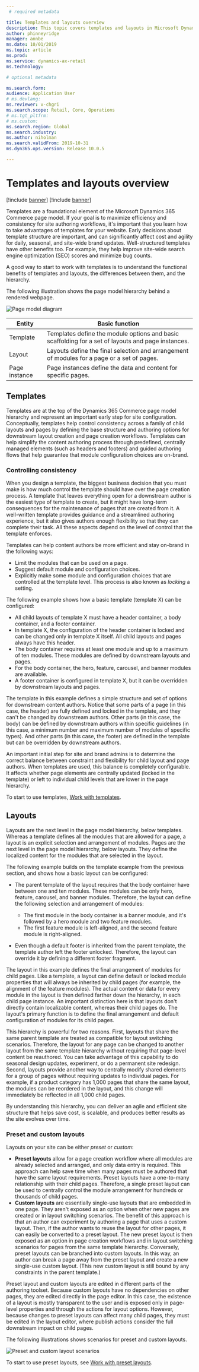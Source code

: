 ```yaml
---
 # required metadata

title: Templates and layouts overview
description: This topic covers templates and layouts in Microsoft Dynamics 365 Commerce.
author: phinneyridge
manager: annbe
ms.date: 10/01/2019
ms.topic: article
ms.prod: 
ms.service: dynamics-ax-retail
ms.technology: 

# optional metadata

ms.search.form:  
audience: Application User
# ms.devlang: 
ms.reviewer: v-chgri
ms.search.scope: Retail, Core, Operations
# ms.tgt_pltfrm: 
# ms.custom: 
ms.search.region: Global
ms.search.industry: 
ms.author: niholman
ms.search.validFrom: 2019-10-31
ms.dyn365.ops.version: Release 10.0.5

---
```


# Templates and layouts overview

[!include [banner](../includes/preview-banner.md)]
[!include [banner](../includes/banner.md)]

Templates are a foundational element of the Microsoft Dynamics 365 Commerce page model. If your goal is to maximize efficiency and consistency for site authoring workflows, it's important that you learn how to take advantages of templates for your website. Early decisions about template structure are important, and can significantly affect cost and agility for daily, seasonal, and site-wide brand updates. Well-structured templates have other benefits too. For example, they help improve site-wide search engine optimization (SEO) scores and minimize bug counts.

A good way to start to work with templates is to understand the functional benefits of templates and layouts, the differences between them, and the hierarchy.

The following illustration shows the page model hierarchy behind a rendered webpage.

![Page model diagram](../commerce/media/page-model-diagram.png)

| Entity        | Basic function |
|---------------|----------------|
| Template      | Templates define the module options and basic scaffolding for a set of layouts and page instances. |
| Layout        | Layouts define the final selection and arrangement of modules for a page or a set of pages. |
| Page instance | Page instances define the data and content for specific pages. |

## Templates

Templates are at the top of the Dynamics 365 Commerce page model hierarchy and represent an important early step for site configuration. Conceptually, templates help control consistency across a family of child layouts and pages by defining the base structure and authoring options for downstream layout creation and page creation workflows. Templates can help simplify the content authoring process through predefined, centrally managed elements (such as headers and footers) and guided authoring flows that help guarantee that module configuration choices are on-brand.

### Controlling consistency

When you design a template, the biggest business decision that you must make is how much control the template should have over the page creation process. A template that leaves everything open for a downstream author is the easiest type of template to create, but it might have long-term consequences for the maintenance of pages that are created from it. A well-written template provides guidance and a streamlined authoring experience, but it also gives authors enough flexibility so that they can complete their task. All these aspects depend on the level of control that the template enforces.

Templates can help content authors be more efficient and stay on-brand in the following ways:

- Limit the modules that can be used on a page.
- Suggest default module and configuration choices.
- Explicitly make some module and configuration choices that are controlled at the template level. This process is also known as *locking* a setting.

The following example shows how a basic template (template X) can be configured:

- All child layouts of template X must have a header container, a body container, and a footer container.
- In template X, the configuration of the header container is locked and can be changed only in template X itself. All child layouts and pages always have this header.
- The body container requires at least one module and up to a maximum of ten modules. These modules are defined by downstream layouts and pages.
- For the body container, the hero, feature, carousel, and banner modules are available.
- A footer container is configured in template X, but it can be overridden by downstream layouts and pages.

The template in this example defines a simple structure and set of options for downstream content authors. Notice that some parts of a page (in this case, the header) are fully defined and locked in the template, and they can't be changed by downstream authors. Other parts (in this case, the body) can be defined by downstream authors within specific guidelines (in this case, a minimum number and maximum number of modules of specific types). And other parts (in this case, the footer) are defined in the template but can be overridden by downstream authors.

An important initial step for site and brand admins is to determine the correct balance between constraint and flexibility for child layout and page authors. When templates are used, this balance is completely configurable. It affects whether page elements are centrally updated (locked in the template) or left to individual child levels that are lower in the page hierarchy.

To start to use templates, [Work with templates](work-with-templates.md).

## Layouts

Layouts are the next level in the page model hierarchy, below templates. Whereas a template defines all the modules that are allowed for a page, a layout is an explicit selection and arrangement of modules. Pages are the next level in the page model hierarchy, below layouts. They define the localized content for the modules that are selected in the layout.

The following example builds on the template example from the previous section, and shows how a basic layout can be configured:

- The parent template of the layout requires that the body container have between one and ten modules. These modules can be only hero, feature, carousel, and banner modules. Therefore, the layout can define the following selection and arrangement of modules:

    - The first module in the body container is a banner module, and it's followed by a hero module and two feature modules.
    - The first feature module is left-aligned, and the second feature module is right-aligned.

- Even though a default footer is inherited from the parent template, the template author left the footer unlocked. Therefore, the layout can override it by defining a different footer fragment.

The layout in this example defines the final arrangement of modules for child pages. Like a template, a layout can define default or locked module properties that will always be inherited by child pages (for example, the alignment of the feature modules). The actual content or data for every module in the layout is then defined farther down the hierarchy, in each child page instance. An important distinction here is that layouts don't directly contain localizable content, whereas their child pages do. The layout's primary function is to define the final arrangement and default configuration of modules for its child pages.

This hierarchy is powerful for two reasons. First, layouts that share the same parent template are treated as compatible for layout switching scenarios. Therefore, the layout for any page can be changed to another layout from the same template hierarchy without requiring that page-level content be reauthored. You can take advantage of this capability to do seasonal design updates, experiment, or do a permanent site redesign. Second, layouts provide another way to centrally modify shared elements for a group of pages without requiring updates to individual pages. For example, if a product category has 1,000 pages that share the same layout, the modules can be reordered in the layout, and this change will immediately be reflected in all 1,000 child pages.

By understanding this hierarchy, you can deliver an agile and efficient site structure that helps save cost, is scalable, and produces better results as the site evolves over time.

### Preset and custom layouts

Layouts on your site can be either *preset* or *custom*:

- **Preset layouts** allow for a page creation workflow where all modules are already selected and arranged, and only data entry is required. This approach can help save time when many pages must be authored that have the same layout requirements. Preset layouts have a one-to-many relationship with their child pages. Therefore, a single preset layout can be used to centrally control the module arrangement for hundreds or thousands of child pages.
- **Custom layouts** are essentially single-use layouts that are embedded in one page. They aren't exposed as an option when other new pages are created or in layout switching scenarios. The benefit of this approach is that an author can experiment by authoring a page that uses a custom layout. Then, if the author wants to reuse the layout for other pages, it can easily be converted to a preset layout. The new preset layout is then exposed as an option in page creation workflows and in layout switching scenarios for pages from the same template hierarchy. Conversely, preset layouts can be branched into custom layouts. In this way, an author can break a page away from the preset layout and create a new single-use custom layout. (This new custom layout is still bound by any constraints in the parent template.)

Preset layout and custom layouts are edited in different parts of the authoring toolset. Because custom layouts have no dependencies on other pages, they are edited directly in the page editor. In this case, the existence of a layout is mostly transparent to the user and is exposed only in page-level properties and through the actions for layout options. However, because changes to preset layouts can affect many child pages, they must be edited in the layout editor, where publish actions consider the full downstream impact on child pages.

The following illustrations shows scenarios for preset and custom layouts.

![Preset and custom layout scenarios](../commerce/media/template-figure1.png)

To start to use preset layouts, see [Work with preset layouts](work-with-layouts.md).

